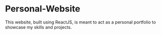 # Personal-Website
This website, built using ReactJS, is meant to act as a personal portfolio to showcase my skills and projects.
